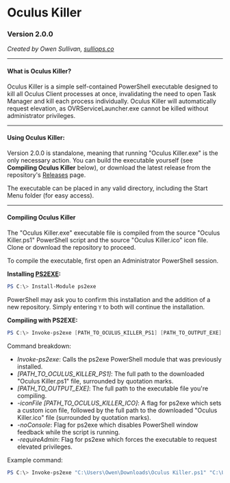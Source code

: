 # Oculus Killer

### Version 2.0.0

*Created by Owen Sullivan, [sulliops.co](https://sulliops.co)*

----

#### What is Oculus Killer?

Oculus Killer is a simple self-contained PowerShell executable designed to kill all Oculus Client processes at once, invalidating the need to open Task Manager and kill each process individually. Oculus Killer will automatically request elevation, as OVRServiceLauncher.exe cannot be killed without administrator privileges.

----

#### Using Oculus Killer:

Version 2.0.0 is standalone, meaning that running "Oculus Killer.exe" is the only necessary action. You can build the executable yourself (see **Compiling Oculus Killer** below), or download the latest release from the repository's [Releases](https://github.com/sulliops/OculusKiller/releases) page.

The executable can be placed in any valid directory, including the Start Menu folder (for easy access).

----

#### Compiling Oculus Killer

The "Oculus Killer.exe" executable file is compiled from the source "Oculus Killer.ps1" PowerShell script and the source "Oculus Killer.ico" icon file. Clone or download the repository to proceed.

To compile the executable, first open an Administrator PowerShell session.

**Installing [PS2EXE](https://github.com/MScholtes/PS2EXE):**

```powershell
PS C:\> Install-Module ps2exe
```

PowerShell may ask you to confirm this installation and the addition of a new repository. Simply entering `Y` to both will continue the installation.

**Compiling with PS2EXE:**

```powershell
PS C:\> Invoke-ps2exe [PATH_TO_OCULUS_KILLER_PS1] [PATH_TO_OUTPUT_EXE] -iconFile [PATH_TO_OCULUS_KILLER_ICO] -noConsole -requireAdmin
```

Command breakdown:

* *Invoke-ps2exe*: Calls the ps2exe PowerShell module that was previously installed.
* *[PATH_TO_OCULUS_KILLER_PS1]*: The full path to the downloaded "Oculus Killer.ps1" file, surrounded by quotation marks.
* *[PATH_TO_OUTPUT_EXE]*: The full path to the executable file you're compiling.
* *-iconFile [PATH_TO_OCULUS_KILLER_ICO]*: A flag for ps2exe which sets a custom icon file, followed by the full path to the downloaded "Oculus Killer.ico" file (surrounded by quotation marks).
* *-noConsole*: Flag for ps2exe which disables PowerShell window feedback while the script is running.
* *-requireAdmin*: Flag for ps2exe which forces the executable to request elevated privileges.

Example command:

```powershell
PS C:\> Invoke-ps2exe "C:\Users\Owen\Downloads\Oculus Killer.ps1" "C:\Users\Owen\Downloads\Oculus Killer.exe" -iconFile "C:\Users\Owen\Downloads\Oculus Killer.ico" -noConsole -requireAdmin
```

